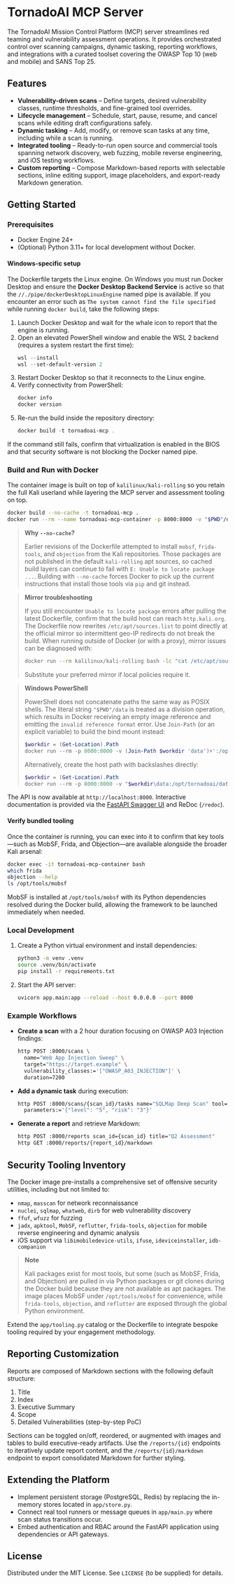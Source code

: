 # TornadoAI MCP Server

The TornadoAI Mission Control Platform (MCP) server streamlines red teaming and vulnerability assessment 
operations. It provides orchestrated control over scanning campaigns, dynamic tasking, reporting workflows, 
and integrations with a curated toolset covering the OWASP Top 10 (web and mobile) and SANS Top 25.

## Features

- **Vulnerability-driven scans** – Define targets, desired vulnerability classes, runtime thresholds, and
  fine-grained tool overrides.
- **Lifecycle management** – Schedule, start, pause, resume, and cancel scans while editing draft
  configurations safely.
- **Dynamic tasking** – Add, modify, or remove scan tasks at any time, including while a scan is running.
- **Integrated tooling** – Ready-to-run open source and commercial tools spanning network discovery,
  web fuzzing, mobile reverse engineering, and iOS testing workflows.
- **Custom reporting** – Compose Markdown-based reports with selectable sections, inline editing support,
  image placeholders, and export-ready Markdown generation.

## Getting Started

### Prerequisites

- Docker Engine 24+
- (Optional) Python 3.11+ for local development without Docker.

#### Windows-specific setup

The Dockerfile targets the Linux engine. On Windows you must run Docker Desktop and
ensure the **Docker Desktop Backend Service** is active so that the
`//./pipe/dockerDesktopLinuxEngine` named pipe is available. If you encounter an
error such as `The system cannot find the file specified` while running
`docker build`, take the following steps:

1. Launch Docker Desktop and wait for the whale icon to report that the engine is
   running.
2. Open an elevated PowerShell window and enable the WSL 2 backend (requires a
   system restart the first time):
   ```powershell
   wsl --install
   wsl --set-default-version 2
   ```
3. Restart Docker Desktop so that it reconnects to the Linux engine.
4. Verify connectivity from PowerShell:
   ```powershell
   docker info
   docker version
   ```
5. Re-run the build inside the repository directory:
   ```powershell
   docker build -t tornadoai-mcp .
   ```

If the command still fails, confirm that virtualization is enabled in the BIOS and
that security software is not blocking the Docker named pipe.

### Build and Run with Docker

The container image is built on top of `kalilinux/kali-rolling` so you retain the full Kali userland
while layering the MCP server and assessment tooling on top.

```bash
docker build --no-cache -t tornadoai-mcp .
docker run --rm --name tornadoai-mcp-container -p 8000:8000 -v "$PWD"/data:/opt/tornadoai/data tornadoai-mcp
```

> **Why `--no-cache`?**
>
> Earlier revisions of the Dockerfile attempted to install `mobsf`, `frida-tools`, and `objection` from the
> Kali repositories. Those packages are not published in the default `kali-rolling` apt sources, so cached
> build layers can continue to fail with `E: Unable to locate package ...`. Building with `--no-cache`
> forces Docker to pick up the current instructions that install those tools via `pip` and git instead.

> **Mirror troubleshooting**
>
> If you still encounter `Unable to locate package` errors after pulling the latest Dockerfile, confirm
> that the build host can reach `http.kali.org`. The Dockerfile now rewrites `/etc/apt/sources.list` to
> point directly at the official mirror so intermittent geo-IP redirects do not break the build. When
> running outside of Docker (or with a proxy), mirror issues can be diagnosed with:
>
> ```bash
> docker run --rm kalilinux/kali-rolling bash -lc "cat /etc/apt/sources.list && apt-get update"
> ```
>
> Substitute your preferred mirror if local policies require it.

> **Windows PowerShell**
>
> PowerShell does not concatenate paths the same way as POSIX shells. The literal string
> `"$PWD"/data` is treated as a division operation, which results in Docker receiving an empty
> image reference and emitting the `invalid reference format` error. Use `Join-Path` (or an explicit
> variable) to build the bind mount instead:
>
> ```powershell
> $workdir = (Get-Location).Path
> docker run --rm -p 8000:8000 -v (Join-Path $workdir 'data')+':/opt/tornadoai/data' tornadoai-mcp
> ```
>
> Alternatively, create the host path with backslashes directly:
>
> ```powershell
> $workdir = (Get-Location).Path
> docker run --rm -p 8000:8000 -v "$workdir\data:/opt/tornadoai/data" tornadoai-mcp
> ```

The API is now available at `http://localhost:8000`. Interactive documentation is provided via the
[FastAPI Swagger UI](http://localhost:8000/docs) and ReDoc (`/redoc`).

#### Verify bundled tooling

Once the container is running, you can exec into it to confirm that key tools—such as MobSF, Frida, and
Objection—are available alongside the broader Kali arsenal:

```bash
docker exec -it tornadoai-mcp-container bash
which frida
objection --help
ls /opt/tools/mobsf
```

MobSF is installed at `/opt/tools/mobsf` with its Python dependencies resolved during the Docker build,
allowing the framework to be launched immediately when needed.

### Local Development

1. Create a Python virtual environment and install dependencies:
   ```bash
   python3 -m venv .venv
   source .venv/bin/activate
   pip install -r requirements.txt
   ```
2. Start the API server:
   ```bash
   uvicorn app.main:app --reload --host 0.0.0.0 --port 8000
   ```

### Example Workflows

- **Create a scan** with a 2 hour duration focusing on OWASP A03 Injection findings:
  ```bash
  http POST :8000/scans \
    name="Web App Injection Sweep" \
    target="https://target.example" \
    vulnerability_classes:='["OWASP_A03_INJECTION"]' \
    duration=7200
  ```
- **Add a dynamic task** during execution:
  ```bash
  http POST :8000/scans/{scan_id}/tasks name="SQLMap Deep Scan" tool=sqlmap \
    parameters:='{"level": "5", "risk": "3"}'
  ```
- **Generate a report** and retrieve Markdown:
  ```bash
  http POST :8000/reports scan_id={scan_id} title="Q2 Assessment"
  http GET :8000/reports/{report_id}/markdown
  ```

## Security Tooling Inventory

The Docker image pre-installs a comprehensive set of offensive security utilities, including but not
limited to:

- `nmap`, `masscan` for network reconnaissance
- `nuclei`, `sqlmap`, `whatweb`, `dirb` for web vulnerability discovery
- `ffuf`, `wfuzz` for fuzzing
- `jadx`, `apktool`, `MobSF`, `reflutter`, `frida-tools`, `objection` for mobile reverse engineering and
  dynamic analysis
- iOS support via `libimobiledevice-utils`, `ifuse`, `ideviceinstaller`, `idb-companion`

> **Note**
>
> Kali packages exist for most tools, but some (such as MobSF, Frida, and Objection) are pulled in via
> Python packages or git clones during the Docker build because they are not available as apt packages.
> The image places MobSF under `/opt/tools/mobsf` for convenience, while `frida-tools`, `objection`,
> and `reflutter` are exposed through the global Python environment.

Extend the `app/tooling.py` catalog or the Dockerfile to integrate bespoke tooling required by your
engagement methodology.

## Reporting Customization

Reports are composed of Markdown sections with the following default structure:

1. Title
2. Index
3. Executive Summary
4. Scope
5. Detailed Vulnerabilities (step-by-step PoC)

Sections can be toggled on/off, reordered, or augmented with images and tables to build executive-ready
artifacts. Use the `/reports/{id}` endpoints to iteratively update report content, and the
`/reports/{id}/markdown` endpoint to export consolidated Markdown for further styling.

## Extending the Platform

- Implement persistent storage (PostgreSQL, Redis) by replacing the in-memory stores located in
  `app/store.py`.
- Connect real tool runners or message queues in `app/main.py` where scan status transitions occur.
- Embed authentication and RBAC around the FastAPI application using dependencies or API gateways.

## License

Distributed under the MIT License. See `LICENSE` (to be supplied) for details.
